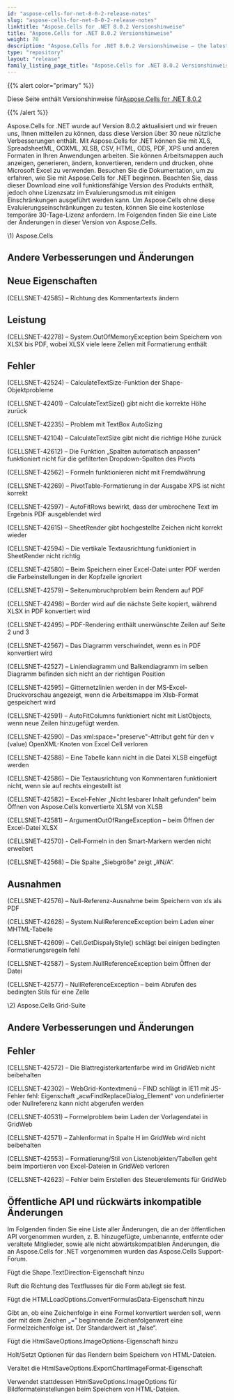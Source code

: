 ```yaml
---
id: "aspose-cells-for-net-8-0-2-release-notes"
slug: "aspose-cells-for-net-8-0-2-release-notes"
linktitle: "Aspose.Cells for .NET 8.0.2 Versionshinweise"
title: "Aspose.Cells for .NET 8.0.2 Versionshinweise"
weight: 70
description: "Aspose.Cells for .NET 8.0.2 Versionshinweise – the latest updates and fixes."
type: "repository"
layout: "release"
family_listing_page_title: "Aspose.Cells for .NET 8.0.2 Versionshinweise"
---
```

{{% alert color="primary" %}} 

 Diese Seite enthält Versionshinweise für[Aspose.Cells for .NET 8.0.2](https://releases.aspose.com/cells/net/new-releases/aspose.cells-for-.net-8.0.2/)

{{% /alert %}} 

 Aspose.Cells for .NET wurde auf Version 8.0.2 aktualisiert und wir freuen uns, Ihnen mitteilen zu können, dass diese Version über 30 neue nützliche Verbesserungen enthält.
Mit Aspose.Cells for .NET können Sie mit XLS, SpreadsheetML, OOXML, XLSB, CSV, HTML, ODS, PDF, XPS und anderen Formaten in Ihren Anwendungen arbeiten. Sie können Arbeitsmappen auch anzeigen, generieren, ändern, konvertieren, rendern und drucken, ohne Microsoft Excel zu verwenden.
Besuchen Sie die Dokumentation, um zu erfahren, wie Sie mit Aspose.Cells for .NET beginnen.
Beachten Sie, dass dieser Download eine voll funktionsfähige Version des Produkts enthält, jedoch ohne Lizenzsatz im Evaluierungsmodus mit einigen Einschränkungen ausgeführt werden kann. Um Aspose.Cells ohne diese Evaluierungseinschränkungen zu testen, können Sie eine kostenlose temporäre 30-Tage-Lizenz anfordern.
Im Folgenden finden Sie eine Liste der Änderungen in dieser Version von Aspose.Cells.

\1) Aspose.Cells 


## **Andere Verbesserungen und Änderungen**

## **Neue Eigenschaften**


 (CELLSNET-42585) – Richtung des Kommentartexts ändern


## **Leistung**


 (CELLSNET-42278) – System.OutOfMemoryException beim Speichern von XLSX bis PDF, wobei XLSX viele leere Zellen mit Formatierung enthält


## **Fehler**


(CELLSNET-42524) – CalculateTextSize-Funktion der Shape-Objektprobleme

 (CELLSNET-42401) – CalculateTextSize() gibt nicht die korrekte Höhe zurück

 (CELLSNET-42235) – Problem mit TextBox AutoSizing

 (CELLSNET-42104) – CalculateTextSize gibt nicht die richtige Höhe zurück

 (CELLSNET-42612) – Die Funktion „Spalten automatisch anpassen“ funktioniert nicht für die gefilterten Dropdown-Spalten des Pivots

 (CELLSNET-42562) – Formeln funktionieren nicht mit Fremdwährung

 (CELLSNET-42269) – PivotTable-Formatierung in der Ausgabe XPS ist nicht korrekt

 (CELLSNET-42597) – AutoFitRows bewirkt, dass der umbrochene Text im Ergebnis PDF ausgeblendet wird

 (CELLSNET-42615) – SheetRender gibt hochgestellte Zeichen nicht korrekt wieder

 (CELLSNET-42594) – Die vertikale Textausrichtung funktioniert in SheetRender nicht richtig

 (CELLSNET-42580) – Beim Speichern einer Excel-Datei unter PDF werden die Farbeinstellungen in der Kopfzeile ignoriert

 (CELLSNET-42579) – Seitenumbruchproblem beim Rendern auf PDF

(CELLSNET-42498) – Border wird auf die nächste Seite kopiert, während XLSX in PDF konvertiert wird

 (CELLSNET-42495) – PDF-Rendering enthält unerwünschte Zeilen auf Seite 2 und 3

 (CELLSNET-42567) – Das Diagramm verschwindet, wenn es in PDF konvertiert wird

 (CELLSNET-42527) – Liniendiagramm und Balkendiagramm im selben Diagramm befinden sich nicht an der richtigen Position

 (CELLSNET-42595) – Gitternetzlinien werden in der MS-Excel-Druckvorschau angezeigt, wenn die Arbeitsmappe im Xlsb-Format gespeichert wird

 (CELLSNET-42591) – AutoFitColumns funktioniert nicht mit ListObjects, wenn neue Zeilen hinzugefügt werden.

 (CELLSNET-42590) – Das xml:space="preserve"-Attribut geht für den v (value) OpenXML-Knoten von Excel Cell verloren

 (CELLSNET-42588) – Eine Tabelle kann nicht in die Datei XLSB eingefügt werden

 (CELLSNET-42586) – Die Textausrichtung von Kommentaren funktioniert nicht, wenn sie auf rechts eingestellt ist

 (CELLSNET-42582) – Excel-Fehler „Nicht lesbarer Inhalt gefunden“ beim Öffnen von Aspose.Cells konvertierte XLSM von XLSB

(CELLSNET-42581) – ArgumentOutOfRangeException – beim Öffnen der Excel-Datei XLSX

 (CELLSNET-42570) - Cell-Formeln in den Smart-Markern werden nicht erweitert

 (CELLSNET-42568) – Die Spalte „Siebgröße“ zeigt „#N/A“.


## **Ausnahmen**


 (CELLSNET-42576) – Null-Referenz-Ausnahme beim Speichern von xls als PDF

 (CELLSNET-42628) – System.NullReferenceException beim Laden einer MHTML-Tabelle

 (CELLSNET-42609) – Cell.GetDispalyStyle() schlägt bei einigen bedingten Formatierungsregeln fehl

 (CELLSNET-42587) – System.NullReferenceException beim Öffnen der Datei

 (CELLSNET-42577) – NullReferenceException – beim Abrufen des bedingten Stils für eine Zelle





 \2) Aspose.Cells Grid-Suite


## **Andere Verbesserungen und Änderungen**

## **Fehler**


 (CELLSNET-42572) – Die Blattregisterkartenfarbe wird im GridWeb nicht beibehalten

 (CELLSNET-42302) – WebGrid-Kontextmenü – FIND schlägt in IE11 mit JS-Fehler fehl: Eigenschaft „acwFindReplaceDialog_Element“ von undefinierter oder Nullreferenz kann nicht abgerufen werden

 (CELLSNET-40531) – Formelproblem beim Laden der Vorlagendatei in GridWeb

(CELLSNET-42571) – Zahlenformat in Spalte H im GridWeb wird nicht beibehalten

 (CELLSNET-42553) – Formatierung/Stil von Listenobjekten/Tabellen geht beim Importieren von Excel-Dateien in GridWeb verloren

 (CELLSNET-42623) – Fehler beim Erstellen des Steuerelements für GridWeb




## **Öffentliche API und rückwärts inkompatible Änderungen**


 Im Folgenden finden Sie eine Liste aller Änderungen, die an der öffentlichen API vorgenommen wurden, z. B. hinzugefügte, umbenannte, entfernte oder veraltete Mitglieder, sowie alle nicht abwärtskompatiblen Änderungen, die an Aspose.Cells for .NET vorgenommen wurden das Aspose.Cells Support-Forum.



 Fügt die Shape.TextDirection-Eigenschaft hinzu

 Ruft die Richtung des Textflusses für die Form ab/legt sie fest.



 Fügt die HTMLLoadOptions.ConvertFormulasData-Eigenschaft hinzu

 Gibt an, ob eine Zeichenfolge in eine Formel konvertiert werden soll, wenn der mit dem Zeichen „=“ beginnende Zeichenfolgenwert eine Formelzeichenfolge ist. Der Standardwert ist „false“.



 Fügt die HtmlSaveOptions.ImageOptions-Eigenschaft hinzu

 Holt/Setzt Optionen für das Rendern beim Speichern von HTML-Dateien.



 Veraltet die HtmlSaveOptions.ExportChartImageFormat-Eigenschaft

 Verwendet stattdessen HtmlSaveOptions.ImageOptions für Bildformateinstellungen beim Speichern von HTML-Dateien.


